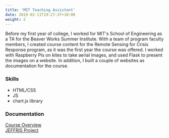 ```yaml
---
title: 'MIT Teaching Assistant'
date: 2019-02-11T19:27:37+10:00
weight: 2
---
```


Before my first year of college, I worked for MIT's School of Engineering as a TA for the Beaver Works Summer Institute. With a team of program faculty members, I created course content for the Remote Sensing for Crisis Response program, as it was the first year the course was offered. I worked with Raspberry Pis on kites to take aerial images, and used Flask to present the images on a website. In addition, I built a couple of websites as documentation for the course.

### Skills

* HTML/CSS
* JS
* chart.js library

### Documentation

[Course Overview](https://bwsi-hadr.github.io/00-course-overview/) \
[JEFFRIS Project](https://bwsi-hadr.github.io/JEFFRIS/)